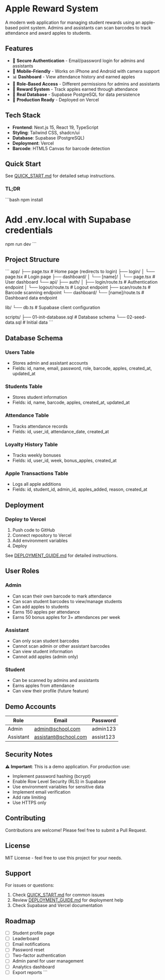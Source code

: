 # Apple Reward System

A modern web application for managing student rewards using an apple-based point system. Admins and assistants can scan barcodes to track attendance and award apples to students.

## Features

- 🔐 **Secure Authentication** - Email/password login for admins and assistants
- 📱 **Mobile-Friendly** - Works on iPhone and Android with camera support
- 📊 **Dashboard** - View attendance history and earned apples
- 🎯 **Role-Based Access** - Different permissions for admins and assistants
- 🍎 **Reward System** - Track apples earned through attendance
- 💾 **Real Database** - Supabase PostgreSQL for data persistence
- 🚀 **Production Ready** - Deployed on Vercel

## Tech Stack

- **Frontend**: Next.js 15, React 19, TypeScript
- **Styling**: Tailwind CSS, shadcn/ui
- **Database**: Supabase (PostgreSQL)
- **Deployment**: Vercel
- **Barcode**: HTML5 Canvas for barcode detection

## Quick Start

See [QUICK_START.md](./QUICK_START.md) for detailed setup instructions.

### TL;DR
\`\`\`bash
npm install
# Add .env.local with Supabase credentials
npm run dev
\`\`\`

## Project Structure

\`\`\`
app/
├── page.tsx                 # Home page (redirects to login)
├── login/
│   └── page.tsx            # Login page
├── dashboard/
│   └── [name]/
│       └── page.tsx        # User dashboard
└── api/
    ├── auth/
    │   ├── login/route.ts  # Authentication endpoint
    │   └── logout/route.ts # Logout endpoint
    ├── scan/route.ts       # Barcode scanning endpoint
    └── dashboard/
        └── [name]/route.ts # Dashboard data endpoint

lib/
└── db.ts                   # Supabase client configuration

scripts/
├── 01-init-database.sql    # Database schema
└── 02-seed-data.sql        # Initial data
\`\`\`

## Database Schema

### Users Table
- Stores admin and assistant accounts
- Fields: id, name, email, password, role, barcode, apples, created_at, updated_at

### Students Table
- Stores student information
- Fields: id, name, barcode, apples, created_at, updated_at

### Attendance Table
- Tracks attendance records
- Fields: id, user_id, attendance_date, created_at

### Loyalty History Table
- Tracks weekly bonuses
- Fields: id, user_id, week, bonus_apples, created_at

### Apple Transactions Table
- Logs all apple additions
- Fields: id, student_id, admin_id, apples_added, reason, created_at

## Deployment

### Deploy to Vercel
1. Push code to GitHub
2. Connect repository to Vercel
3. Add environment variables
4. Deploy

See [DEPLOYMENT_GUIDE.md](./DEPLOYMENT_GUIDE.md) for detailed instructions.

## User Roles

### Admin
- Can scan their own barcode to mark attendance
- Can scan student barcodes to view/manage students
- Can add apples to students
- Earns 150 apples per attendance
- Earns 50 bonus apples for 3+ attendances per week

### Assistant
- Can only scan student barcodes
- Cannot scan admin or other assistant barcodes
- Can view student information
- Cannot add apples (admin only)

### Student
- Can be scanned by admins and assistants
- Earns apples from attendance
- Can view their profile (future feature)

## Demo Accounts

| Role | Email | Password |
|------|-------|----------|
| Admin | admin@school.com | admin123 |
| Assistant | assistant@school.com | assist123 |

## Security Notes

⚠️ **Important**: This is a demo application. For production use:
- Implement password hashing (bcrypt)
- Enable Row Level Security (RLS) in Supabase
- Use environment variables for sensitive data
- Implement email verification
- Add rate limiting
- Use HTTPS only

## Contributing

Contributions are welcome! Please feel free to submit a Pull Request.

## License

MIT License - feel free to use this project for your needs.

## Support

For issues or questions:
1. Check [QUICK_START.md](./QUICK_START.md) for common issues
2. Review [DEPLOYMENT_GUIDE.md](./DEPLOYMENT_GUIDE.md) for deployment help
3. Check Supabase and Vercel documentation

## Roadmap

- [ ] Student profile page
- [ ] Leaderboard
- [ ] Email notifications
- [ ] Password reset
- [ ] Two-factor authentication
- [ ] Admin panel for user management
- [ ] Analytics dashboard
- [ ] Export reports
\`\`\`
